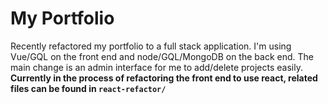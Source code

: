 # My Portfolio
Recently refactored my portfolio to a full stack application. I'm using Vue/GQL on the front end and node/GQL/MongoDB on the back end. The main change is an admin interface for me to add/delete projects easily. **Currently in the process of refactoring the front end to use react, related files can be found in ```react-refactor/```**
